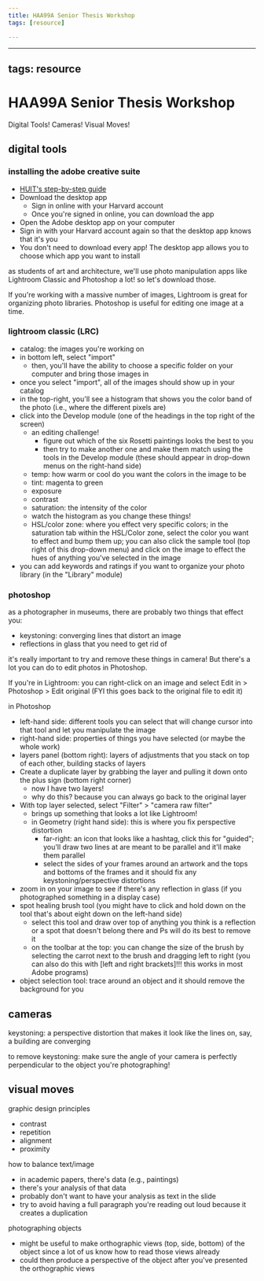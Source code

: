 ```yaml
---
title: HAA99A Senior Thesis Workshop
tags: [resource]

---
```


---
tags: resource
---

# HAA99A Senior Thesis Workshop

Digital Tools!
Cameras!
Visual Moves!


## digital tools
### installing the adobe creative suite
* [HUIT's step-by-step guide](https://harvard.service-now.com/ithelp?id=kb_article&sys_id=6503754e47541190566cf147536d43f9)
* Download the desktop app
    * Sign in online with your Harvard account
    * Once you're signed in online, you can download the app
* Open the Adobe desktop app on your computer
* Sign in with your Harvard account again so that the desktop app knows that it's you
* You don't need to download every app! The desktop app allows you to choose which app you want to install

as students of art and architecture, we'll use photo manipulation apps like Lightroom Classic and Photoshop a lot! so let's download those.

If you're working with a massive number of images, Lightroom is great for organizing photo libraries. Photoshop is useful for editing one image at a time.

### lightroom classic (LRC)
* catalog: the images you're working on
* in bottom left, select "import"
    * then, you'll have the ability to choose a specific folder on your computer and bring those images in
* once you select "import", all of the images should show up in your catalog
* in the top-right, you'll see a histogram that shows you the color band of the photo (i.e., where the different pixels are)
* click into the Develop module (one of the headings in the top right of the screen)
    *  an editing challenge!
        *  figure out which of the six Rosetti paintings looks the best to you
        *  then try to make another one and make them match using the tools in the Develop module (these should appear in drop-down menus on the right-hand side)
    * temp: how warm or cool do you want the colors in the image to be
    * tint: magenta to green
    * exposure
    * contrast
    * saturation: the intensity of the color
    * watch the histogram as you change these things!
    * HSL/color zone: where you effect very specific colors; in the saturation tab within the HSL/Color zone, select the color you want to effect and bump them up; you can also click the sample tool (top right of this drop-down menu) and click on the image to effect the hues of anything you've selected in the image
* you can add keywords and ratings if you want to organize your photo library (in the "Library" module)

### photoshop 
as a photographer in museums, there are probably two things that effect you:
* keystoning: converging lines that distort an image 
* reflections in glass that you need to get rid of

it's really important to try and remove these things in camera! But there's a lot you can do to edit photos in Photoshop.

If you're in Lightroom: you can right-click on an image and select Edit in > Photoshop > Edit original (FYI this goes back to the original file to edit it)

in Photoshop
* left-hand side: different tools you can select that will change cursor into that tool and let you manipulate the image
* right-hand side: properties of things you have selected (or maybe the whole work)
* layers panel (bottom right): layers of adjustments that you stack on top of each other, building stacks of layers
* Create a duplicate layer by grabbing the layer and pulling it down onto the plus sign (bottom right corner)
    * now I have two layers!
    * why do this? because you can always go back to the original layer
* With top layer selected, select "Filter" > "camera raw filter"
    * brings up something that looks a lot like Lightroom!
    * in Geometry (right hand side): this is where you fix perspective distortion
        * far-right: an icon that looks like a hashtag, click this for "guided"; you'll draw two lines at are meant to be parallel and it'll make them parallel
        * select the sides of your frames around an artwork and the tops and bottoms of the frames and it should fix any keystoning/perspective distortions
* zoom in on your image to see if there's any reflection in glass (if you photographed something in a display case)
* spot healing brush tool (you might have to click and hold down on the tool that's about eight down on the left-hand side)
    * select this tool and draw over top of anything you think is a reflection or a spot that doesn't belong there and Ps will do its best to remove it
    * on the toolbar at the top: you can change the size of the brush by selecting the carrot next to the brush and dragging left to right (you can also do this with [left and right brackets]!!! this works in most Adobe programs)
* object selection tool: trace around an object and it should remove the background for you

## cameras

keystoning: a perspective distortion that makes it look like the lines on, say, a building are converging

to remove keystoning: make sure the angle of your camera is perfectly perpendicular to the object you're photographing!

## visual moves

graphic design principles
* contrast
* repetition
* alignment 
* proximity

how to balance text/image
* in academic papers, there's data (e.g., paintings)
* there's your analysis of that data
* probably don't want to have your analysis as text in the slide 
* try to avoid having a full paragraph you're reading out loud because it creates a duplication 

photographing objects
* might be useful to make orthographic views (top, side, bottom) of the object since a lot of us know how to read those views already
* could then produce a perspective of the object after you've presented the orthographic views